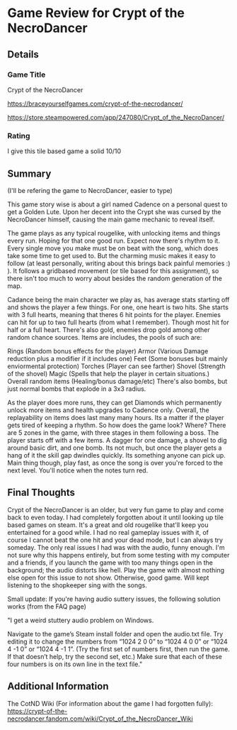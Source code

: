 # Game Review for Crypt of the NecroDancer

## Details

### Game Title

Crypt of the NecroDancer

https://braceyourselfgames.com/crypt-of-the-necrodancer/

https://store.steampowered.com/app/247080/Crypt_of_the_NecroDancer/

### Rating

I give this tile based game a solid 10/10

## Summary

(I'll be refering the game to NecroDancer, easier to type)

This game story wise is about a girl named Cadence on a personal quest to get a Golden Lute.
Upon her decent into the Crypt she was cursed by the NecroDancer himself, causing the main game mechanic to reveal itself.

The game plays as any typical rougelike, with unlocking items and things every run. Hoping for that one good run.
Expect now there's rhythm to it. Every single move you make must be on beat with the song, which does take some time to get used to.
But the charming music makes it easy to follow (at least personally, writing about this brings back painful memories :) ).
It follows a gridbased movement (or tile based for this assignment), so there isn't too much to worry about besides the random generation of the map.

Cadance being the main character we play as, has average stats starting off and shows the player a few things.
For one, one heart is two hits. She starts with 3 full hearts, meaning that theres 6 hit points for the player. Enemies can hit for up to two full hearts (from what I remember).
Though most hit for half or a full heart.
There's also gold, enemies drop gold among other random chance sources.
Items are includes, the pools of such are:

Rings (Random bonus effects for the player)
Armor (Various Damage reduction plus a modifier if it includes one)
Feet (Some bonuses buit mainly enviormental protection)
Torches (Player can see farther)
Shovel (Strength of the shovel)
Magic (Spells that help the player in certain situations.)
Overall random items (Healing/bonus damage/etc)
There's also bombs, but just normal bombs that explode in a 3x3 radius.

As the player does more runs, they can get Diamonds which permanently unlock more items and health upgrades to Cadence only.
Overall, the replayability on items does last many many hours. Its a matter if the player gets tired of keeping a rhythm.
So how does the game look? Where?
There are 5 zones in the game, with three stages in them following a boss.
The player starts off with a few items. A dagger for one damage, a shovel to dig around basic dirt, and one bomb.
Its not much, but once the player gets a hang of it the skill gap dwindles quickly. Its something anyone can pick up.
Main thing though, play fast, as once the song is over you're forced to the next level. You'll notice when the notes turn red.

## Final Thoughts

Crypt of the NecroDancer is an older, but very fun game to play and come back to even today.
I had completely forgotten about it until looking up tile based games on steam.
It's a great and old rougelike that'll keep you entertained for a good while.
I had no real gameplay issues with it, of course I cannot beat the one hit and your dead mode, but I can always try someday.
The only real issues I had was with the audio, funny enough. I'm not sure why this happens entirely, but from some testing with my computer and a friends,
if you launch the game with too many things open in the background; the audio distorts like hell. Play the game with almost nothing else open for this issue to not show.
Otherwise, good game. Will kept listening to the shopkeeper sing with the songs.

Small update: If you're having audio suttery issues, the following solution works (from the FAQ page)

"I get a weird stuttery audio problem on Windows.

Navigate to the game’s Steam install folder and open the audio.txt file. Try editing it to change the numbers from “1024 2 0 0” to “1024 4 0 0” or “1024 4 -1 0” or “1024 4 -1 1”. (Try the first set of numbers first, then run the game. If that doesn’t help, try the second set, etc.) Make sure that each of these four numbers is on its own line in the text file."

## Additional Information

The CotND Wiki (For information about the game I had forgotten fully): https://crypt-of-the-necrodancer.fandom.com/wiki/Crypt_of_the_NecroDancer_Wiki
